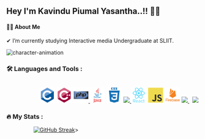 ## Hey I'm Kavindu Piumal Yasantha..!! 👋😍

#### 🙋‍♂️ About Me

✔  I’m currently studying Interactive media Undergraduate at SLIIT.






![character-animation](https://user-images.githubusercontent.com/88796808/171914658-46a483fc-8067-4723-94cb-650cdb6ca43e.gif)


### :hammer_and_wrench: Languages and Tools : 
</br>
<div>
  &nbsp; &nbsp; &nbsp; &nbsp; &nbsp; &nbsp; &nbsp; &nbsp; &nbsp; &nbsp; &nbsp;
  <a href="https://www.cprogramming.com/" target="_blank"> <img src="https://raw.githubusercontent.com/devicons/devicon/master/icons/c/c-original.svg" alt="c" width="40" height="40"/></a>
  <a href="https://www.w3schools.com/cpp/" target="_blank"><img src="https://raw.githubusercontent.com/devicons/devicon/master/icons/cplusplus/cplusplus-original.svg" alt="cplusplus" width="40" height="40"/></a> 
  <a href="https://www.php.net" target="_blank"> <img src="https://raw.githubusercontent.com/devicons/devicon/master/icons/php/php-original.svg" alt="php" width="40" height="40"/> </a> 
  <a href="https://www.java.com" target="_blank"><img src="https://github.com/devicons/devicon/blob/master/icons/java/java-original-wordmark.svg" title="Java" alt="Java" width="40" height="40"/></a>

  
  <img src="https://github.com/devicons/devicon/blob/master/icons/css3/css3-plain-wordmark.svg"  title="CSS3" alt="CSS" width="40" height="40"/>
  <a href="https://getbootstrap.com" target="_blank"> <img src="https://img.icons8.com/color/48/000000/bootstrap.png"/> </a>
  <img src="https://github.com/devicons/devicon/blob/master/icons/react/react-original-wordmark.svg" title="React" alt="React" width="40" height="40"/>
  <a href="https://developer.mozilla.org/en-US/docs/Web/JavaScript" target="_blank"><img src="https://github.com/devicons/devicon/blob/master/icons/javascript/javascript-original.svg" title="JavaScript" alt="JavaScript" width="40" height="40"/></a>
  
  <img src="https://github.com/devicons/devicon/blob/master/icons/firebase/firebase-plain-wordmark.svg" title="Firebase" alt="Firebase" width="40" height="40"/> 
  <a style="padding-right:8px;" href="https://www.mysql.com/" target="_blank"> <img src="https://img.icons8.com/fluent/50/000000/mysql-logo.png"/> </a> 
  <a href="https://git-scm.com/" target="_blank"> <img src="https://img.icons8.com/color/48/000000/git.png"/> </a> 
  
</div>

### :fire: My Stats :
&nbsp; &nbsp; &nbsp; &nbsp; &nbsp; &nbsp; &nbsp; &nbsp; &nbsp; [![GitHub Streak](http://github-readme-streak-stats.herokuapp.com?user=KavinduPiumalYasantha&theme=dark&background=000000)](https://git.io/streak-stats)>
